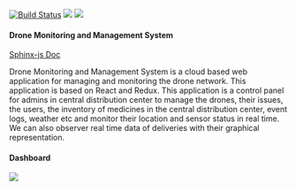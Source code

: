 [![Build Status](https://travis-ci.org/prokuranepal/DMS_React.svg?branch=master)](https://travis-ci.org/prokuranepal/DMS_React)
<a href="https://codeclimate.com/github/prokuranepal/DMS_React/maintainability"><img src="https://api.codeclimate.com/v1/badges/553878ae61bbf54daed8/maintainability" /></a>
<a href="https://codeclimate.com/github/prokuranepal/DMS_React/test_coverage"><img src="https://api.codeclimate.com/v1/badges/553878ae61bbf54daed8/test_coverage" /></a>

#### Drone Monitoring and Management System
<a href="https://prokuranepal.github.io/DMS_React">Sphinx-js Doc</a>

Drone Monitoring and Management System is a cloud based web application for managing and monitoring the drone network. This application is based on React and Redux. This application is a control panel for admins in central distribution center to manage the drones, their issues, the users, the inventory of medicines in the central distribution center, event logs, weather etc and monitor their location and sensor status in real time.
We can also observer real time data of deliveries with their graphical representation.

#### Dashboard 

![](src/assets/dashboard.png)